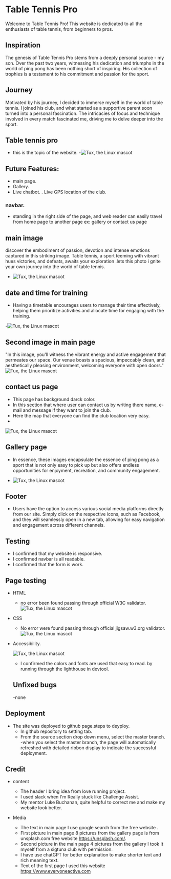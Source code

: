 
# Table Tennis Pro
Welcome to Table Tennis Pro! This website is dedicated to all the enthusiasts of table tennis, from beginners to pros.

## Inspiration
The genesis of Table Tennis Pro stems from a deeply personal source - my son. Over the past two years, witnessing his dedication and triumphs in the world of ping pong has been nothing short of inspiring. His collection of trophies is a testament to his commitment and passion for the sport.

## Journey
Motivated by his journey, I decided to immerse myself in the world of table tennis. I joined his club, and what started as a supportive parent soon turned into a personal fascination. The intricacies of focus and technique involved in every match fascinated me, driving me to delve deeper into the sport.

## Table tennis pro
* this is the topic of the website.
-![Tux, the Linux mascot](/assets/images/Screenshot.firstpage%20.png)

## Future Features:
- main page.
- Gallery.
- Live chatbot.
. Live GPS location of the club.
### navbar.
* standing in the right side of the page, and web reader can easily travel from home page to another page ex: gallery or contact us page

## main image
discover the embodiment of passion, devotion and intense emotions captured in this striking image. Table tennis, a sport teeming with vibrant hues victories, and defeats, awaits your exploration .lets this photo i gnite your own journey into the world of table tennis.
- ![Tux, the Linux mascot](/assets/images/cover.amotion.img.jpg)



## date and time for training
* Having a timetable encourages users to manage their time effectively, helping them prioritize activities and allocate time for engaging with the training.

-![Tux, the Linux mascot](/assets/images/first.diagram.png)

## Second image in main page

 "In this image, you'll witness the vibrant energy and active engagement that permeates our space. Our venue boasts a spacious, impeccably clean, and aesthetically pleasing environment, welcoming everyone with open doors."
  ![Tux, the Linux mascot](/assets/images/training-time.jpg)

## contact us page
 - This page has background darck color.
- In this section that where user can contact us by writing there name, e-mail and message if they want to join the club.
- Here the map that everyone can find the club location very easy.
-
![Tux, the Linux mascot](/assets/images/second.diagram.2.png)

## Gallery page

- In essence, these images encapsulate the essence of ping pong as a sport that is not only easy to pick up but also offers endless opportunities for enjoyment, recreation, and community engagement.

- ![Tux, the Linux mascot](/assets/images/third.diagram.png)

## Footer
- Users have the option to access various social media platforms directly from our site. Simply click on the respective icons, such as Facebook, and they will seamlessly open in a new tab, allowing for easy navigation and engagement across different channels.

## Testing 
- I confirmed that my website is responsive.
- I confirmed navbar is all readable.
- I confirmed that the form is work. 

## Page testing
- HTML
    - no error been found passing through official W3C validator. 
    ![Tux, the Linux mascot](/assets/images/index.html-validate.png)
- CSS     
    - No error were found passing through official jigsaw.w3.org
      validator.![Tux, the Linux mascot](/assets/images/css-validate.new.png)

 - Accessibility.

    ![Tux, the Linux mascot](/assets/images/lighthouse.img.png)

    - I confirmed the colors and fonts are used that easy to read. by running through the lighthouse in devtool. 
    ## Unfixed bugs
    -none
## Deployment
- The site was deployed to github page.steps to deyploy.
   - In github repository to setting tab.
   - From the source section drop down menu, select the master branch.
   -when you select the master branch, the page will automatically refreshed with detailed ribbon display to indicate the successful deployment.
## Credit
- content
   - The header I bring idea from love running project.
   - I used slack when I'm Really stuck like Challenge Assist.
   -  My mentor Luke Buchanan, quite helpful to correct me and make my website look better.
   
- Media
   
   - The text in main page I use google search from the free website .
   - First picture in main page 8 pictures from the gallery page is from unsplash.com free website https://unsplash.com/.
   - Second picture in the main page 4 pictures from the gallery I took It myself from a sigtuna club with permission.
   - I have use chatGPT for better explanation to make shorter text and rich meaning text.
   - Text of the first page I used this website https://www.everyoneactive.com










































